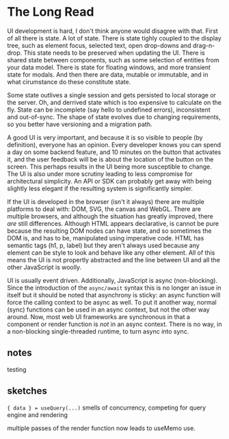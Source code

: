 # The Long Read

UI development is hard, I don't think anyone would disagree with that. First of all there is state. A lot of state. There is state tighly coupled to the display tree, such as element focus, selected text, open drop-downs and drag-n-drop. This state needs to be preserved when updating the UI. There is shared state between components, such as some selection of entities from your data model. There is state for floating windows, and more transient state for modals. And then there are data, mutable or immutable, and in what cirumstance do these constitute state.

Some state outlives a single session and gets persisted to local storage or the server. Oh, and derrived state which is too expensive to calculate on the fly. State can be incomplete (say hello to undefined errors), inconsistent and out-of-sync. The shape of state evolves due to changing requirements, so you better have versioning and a migration path.

A good UI is very important, and because it is so visible to people (by definition), everyone has an opinion. Every developer knows you can spend a day on some backend feature, and 10 minutes on the button that activates it, and the user feedback will be is about the location of the button on the screen. This perhaps results in the UI being more susceptible to change. The UI is also under more scrutiny leading to less compromise for architectural simplicity. An API or SDK can probably get away with being slightly less elegant if the resulting system is significantly simpler.

If the UI is developed in the browser (isn't it always) there are multiple platforms to deal with: DOM, SVG, the canvas and WebGL. There are multiple browsers, and although the situation has greatly improved, there _are_ still differences. Although HTML appears declarative, is cannot be pure because the resulting DOM nodes can have state, and so sometimes the DOM is, and has to be, manipulated using imperative code. HTML has semantic tags (h1, p, label) but they aren't always used because any element can be style to look and behave like any other element. All of this means the UI is not propertly abstracted and the line between UI and all the other JavaScript is woolly.

UI is usually event driven. Additionally, JavaScript is async (non-blocking). Since the introduction of the `async/await` syntax this is no longer an issue in itself but it should be noted that asynchrony is sticky: an async function will force the calling context to be async as well. To put it another way, normal (sync) functions can be used in an async context, but not the other way around. Now, most web UI frameworks are synchronous in that a component or render function is _not_ in an async context. There is no way, in a non-blocking single-threaded runtime, to turn async into sync.

## notes

testing

## sketches

`{ data } = useQuery(...)` smells of concurrency, competing for query engine and rendering

multiple passes of the render function now leads to useMemo use.

